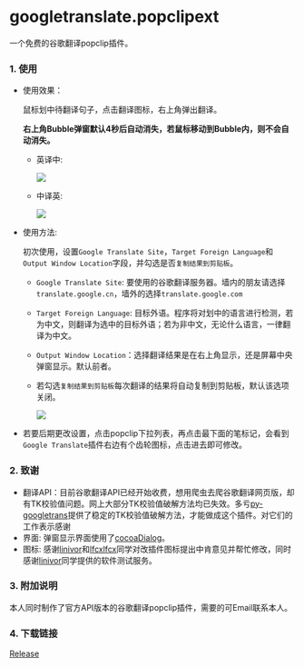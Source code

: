 # googletranslate.popclipext
一个免费的谷歌翻译popclip插件。

### 1. 使用

- 使用效果：

  鼠标划中待翻译句子，点击翻译图标，右上角弹出翻译。

  **右上角Bubble弹窗默认4秒后自动消失，若鼠标移动到Bubble内，则不会自动消失。**

  - 英译中:

    ![](https://raw.githubusercontent.com/wizyoung/googletranslate.popclipext/master/3.gif)

  - 中译英:

    ![](https://raw.githubusercontent.com/wizyoung/googletranslate.popclipext/master/4.gif)

- 使用方法:

  初次使用，设置`Google Translate Site`，`Target Foreign Language`和`Output Window Location`字段，并勾选是否`复制结果到剪贴板`。

  - `Google Translate Site`: 要使用的谷歌翻译服务器。墙内的朋友请选择`translate.google.cn`，墙外的选择`translate.google.com`
  - `Target Foreign Language`: 目标外语。程序将对划中的语言进行检测，若为中文，则翻译为选中的目标外语；若为非中文，无论什么语言，一律翻译为中文。


  - `Output Window Location`：选择翻译结果是在右上角显示，还是屏幕中央弹窗显示。默认前者。

  - 若勾选`复制结果到剪贴板`每次翻译的结果将自动复制到剪贴板，默认该选项关闭。

    ![](https://github.com/wizyoung/googletranslate.popclipext/blob/master/settings.png?raw=true)

- 若要后期更改设置，点击popclip下拉列表，再点击最下面的笔标记，会看到`Google Translate`插件右边有个齿轮图标，点击进去即可修改。


### 2. 致谢

- 翻译API：目前谷歌翻译API已经开始收费，想用爬虫去爬谷歌翻译网页版，却有TK校验值问题。网上大部分TK校验值破解方法均已失效。多亏[py-googletrans](https://github.com/ssut/py-googletrans)提供了稳定的TK校验值破解方法，才能做成这个插件。对它们的工作表示感谢
- 界面: 弹窗显示界面使用了[cocoaDialog](http://mstratman.github.io/cocoadialog/)。
- 图标: 感谢[linivor](https://github.com/linivor)和[lfcxlfcx](https://github.com/lfcxlfcx)同学对改插件图标提出中肯意见并帮忙修改，同时感谢[linivor](https://github.com/linivor)同学提供的软件测试服务。

### 3. 附加说明

本人同时制作了官方API版本的谷歌翻译popclip插件，需要的可Email联系本人。

### 4. 下载链接

[Release](https://github.com/wizyoung/googletranslate.popclipext/releases)


